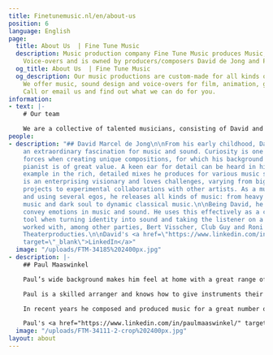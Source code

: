 ```yaml
---
title: Finetunemusic.nl/en/about-us
position: 6
language: English
page:
  title: About Us  | Fine Tune Music
  description: Music production company Fine Tune Music produces Music, Sound and
    Voice-overs and is owned by producers/composers David de Jong and Paul Maaswinkel.
  og_title: About Us  | Fine Tune Music
  og_description: Our music productions are custom-made for all kinds of projects.
    We offer music, sound design and voice-overs for film, animation, games and commercials.
    Call or email us and find out what we can do for you.
information:
- text: |-
    # Our team

    We are a collective of talented musicians, consisting of David and Paul, who are both composers and music producers and who work as a team. Diversity is in our DNA, as you can hear from our portfolio. Our team consists of committed professionals. Our job is to create something unique, using our knowledge to comply with your wishes.
people:
- description: "## David Marcel de Jong\n\nFrom his early childhood, David has had
    an extraordinary fascination for music and sound. Curiosity is one of his driving
    forces when creating unique compositions, for which his background as a classical
    pianist is of great value. A keen ear for detail can be heard in his music, for
    example in the rich, detailed mixes he produces for various music styles. \n\nDavid
    is an enterprising visionary and loves challenges, varying from big commercial
    projects to experimental collaborations with other artists. As a musical jack-of-all-trades
    and using several egos, he releases all kinds of music: from heavy electronic
    music and dark soul to dynamic classical music.\n\nBeing David, he knows how to
    convey emotions in music and sound. He uses this effectively as a communication
    tool when turning identity into sound and taking the listener on a journey. David
    worked with, among other parties, Bert Visscher, Club Guy and Roni and Van Engelenburg
    Theaterproducties.\n\nDavid's <a href=\"https://www.linkedin.com/in/finetunemusic/\"
    target=\"_blank\">LinkedIn</a>"
  image: "/uploads/FTM-34185%202400px.jpg"
- description: |-
    ## Paul Maaswinkel

    Paul’s wide background makes him feel at home with a great range of styles. His work as a songwriter and producer varies from writing catchy pop songs to making bold, dirty beats, in which distinct grooves always stand out.

    Paul is a skilled arranger and knows how to give instruments their own space in orchestral cinematic scores, swinging jazz harmonies, as well as in compact song structures. He refined this craft, writing vocal arrangements, which have won him several international awards.

    In recent years he composed and produced music for a great number of theatre plays as in-house composer for Theater Young Ones. Here he developed a keen sense for telling stories through music, in a way that really moves the listener. This is also reflected in Paul’s enthusiastic way of communicating with other artists, both in and outside the studio. Typhoon, Akwasi and The Cool Quest are among the artists he worked with.

    Paul's <a href="https://www.linkedin.com/in/paulmaaswinkel/" target="_blank">LinkedIn</a>
  image: "/uploads/FTM-34111-2-crop%202400px.jpg"
layout: about
---
```


